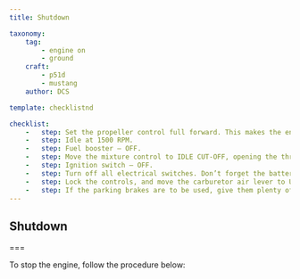 ```yaml
---
title: Shutdown

taxonomy:
    tag:
        - engine on
        - ground
    craft:
        - p51d
        - mustang
    author: DCS

template: checklistnd

checklist:
    -   step: Set the propeller control full forward. This makes the engine easier to start next time.
    -   step: Idle at 1500 RPM.
    -   step: Fuel booster – OFF.
    -   step: Move the mixture control to IDLE CUT-OFF, opening the throttle as the RPM drops below 700 RPM. Do not open the throttle above 700 RPM as any sudden opening of the throttle at this point discharges fuel into the carburetor and causes after-firing – the engine sputters and attempts to fire again.
    -   step: Ignition switch – OFF.
    -   step: Turn off all electrical switches. Don’t forget the battery switch.
    -   step: Lock the controls, and move the carburetor air lever to UNRAMMED FILTERED AIR.
    -   step: If the parking brakes are to be used, give them plenty of time to cool or they may freeze in place. Avoid using the parking brakes unless dictated by conditions or tying the aircraft down overnight. 
---
```


## Shutdown

===

To stop the engine, follow the procedure below: 

